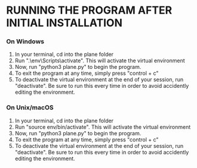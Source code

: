 # RUNNING THE PROGRAM AFTER INITIAL INSTALLATION

### On Windows
1. In your terminal, cd into the plane folder
2. Run ".\env\Scripts\activate". This will activate the virtual environment
3. Now, run "python3 plane.py" to begin the program. 
4. To exit the program at any time, simply press "control + c"
5. To deactivate the virtual environment at the end of your session, run "deactivate". Be sure to run this every time in order to avoid accidently editing the environment. 

### On Unix/macOS
1. In your terminal, cd into the plane folder
2. Run "source env/bin/activate". This will activate the virtual environment
3. Now, run "python3 plane.py" to begin the program. 
4. To exit the program at any time, simply press "control + c"
5. To deactivate the virtual environment at the end of your session, run "deactivate". Be sure to run this every time in order to avoid accidently editing the environment. 